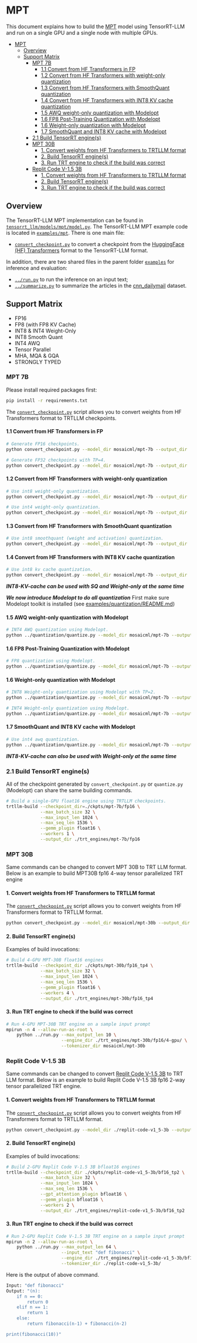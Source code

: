 # MPT

This document explains how to build the [MPT](https://huggingface.co/mosaicml/mpt-7b) model using TensorRT-LLM and run on a single GPU and a single node with multiple GPUs.

- [MPT](#mpt)
  - [Overview](#overview)
  - [Support Matrix](#support-matrix)
    - [MPT 7B](#mpt-7b)
      - [1.1 Convert from HF Transformers in FP](#11-convert-from-hf-transformers-in-fp)
      - [1.2 Convert from HF Transformers with weight-only quantization](#12-convert-from-hf-transformers-with-weight-only-quantization)
      - [1.3 Convert from HF Transformers with SmoothQuant quantization](#13-convert-from-hf-transformers-with-smoothquant-quantization)
      - [1.4 Convert from HF Transformers with INT8 KV cache quantization](#14-convert-from-hf-transformers-with-int8-kv-cache-quantization)
      - [1.5 AWQ weight-only quantization with Modelopt](#15-awq-weight-only-quantization-with-modelopt)
      - [1.6 FP8 Post-Training Quantization with Modelopt](#16-fp8-post-training-quantization-with-modelopt)
      - [1.6 Weight-only quantization with Modelopt](#16-weight-only-quantization-with-modelopt)
      - [1.7 SmoothQuant and INT8 KV cache with Modelopt](#17-smoothquant-and-int8-kv-cache-with-modelopt)
    - [2.1 Build TensorRT engine(s)](#21-build-tensorrt-engines)
    - [MPT 30B](#mpt-30b)
      - [1. Convert weights from HF Transformers to TRTLLM format](#1-convert-weights-from-hf-transformers-to-trtllm-format)
      - [2. Build TensorRT engine(s)](#2-build-tensorrt-engines)
      - [3. Run TRT engine to check if the build was correct](#3-run-trt-engine-to-check-if-the-build-was-correct)
    - [Replit Code V-1.5 3B](#replit-code-v-15-3b)
      - [1. Convert weights from HF Transformers to TRTLLM format](#1-convert-weights-from-hf-transformers-to-trtllm-format-1)
      - [2. Build TensorRT engine(s)](#2-build-tensorrt-engines-1)
      - [3. Run TRT engine to check if the build was correct](#3-run-trt-engine-to-check-if-the-build-was-correct-1)

## Overview

The TensorRT-LLM MPT implementation can be found in [`tensorrt_llm/models/mpt/model.py`](../../tensorrt_llm/models/mpt/model.py). The TensorRT-LLM MPT example code is located in [`examples/mpt`](./). There is one main file:

* [`convert_checkpoint.py`](./convert_checkpoint.py) to convert a checkpoint from the [HuggingFace (HF) Transformers](https://github.com/huggingface/transformers) format to the TensorRT-LLM format.

In addition, there are two shared files in the parent folder [`examples`](../) for inference and evaluation:

* [`../run.py`](../run.py) to run the inference on an input text;
* [`../summarize.py`](../summarize.py) to summarize the articles in the [cnn_dailymail](https://huggingface.co/datasets/cnn_dailymail) dataset.

## Support Matrix
  * FP16
  * FP8 (with FP8 KV Cache)
  * INT8 & INT4 Weight-Only
  * INT8 Smooth Quant
  * INT4 AWQ
  * Tensor Parallel
  * MHA, MQA & GQA
  * STRONGLY TYPED

### MPT 7B

Please install required packages first:

```bash
pip install -r requirements.txt
```

The [`convert_checkpoint.py`](./convert_checkpoint.py) script allows you to convert weights from HF Transformers format to TRTLLM checkpoints.

#### 1.1 Convert from HF Transformers in FP

```bash
# Generate FP16 checkpoints.
python convert_checkpoint.py --model_dir mosaicml/mpt-7b --output_dir ./ckpts/mpt-7b/fp16/ --dtype float16

# Generate FP32 checkpoints with TP=4.
python convert_checkpoint.py --model_dir mosaicml/mpt-7b --output_dir ./ckpts/mpt-7b/fp32_tp4/ --dtype float32 --tp_size 4
```

#### 1.2 Convert from HF Transformers with weight-only quantization

```bash
# Use int8 weight-only quantization.
python convert_checkpoint.py --model_dir mosaicml/mpt-7b --output_dir ./ckpts/mpt-7b/int8_wo/ --use_weight_only

# Use int4 weight-only quantization.
python convert_checkpoint.py --model_dir mosaicml/mpt-7b --output_dir ./ckpts/mpt-7b/int4_wo/ --use_weight_only --weight_only_precision int4
```

#### 1.3 Convert from HF Transformers with SmoothQuant quantization

```bash
# Use int8 smoothquant (weight and activation) quantization.
python convert_checkpoint.py --model_dir mosaicml/mpt-7b --output_dir ./ckpts/mpt-7b/int8_sq/ --smoothquant 0.5
```

#### 1.4 Convert from HF Transformers with INT8 KV cache quantization

```bash
# Use int8 kv cache quantization.
python convert_checkpoint.py --model_dir mosaicml/mpt-7b --output_dir ./ckpts/mpt-7b/fp16_int8kv/ --dtype float16 --calibrate_kv_cache
```
***INT8-KV-cache can be used with SQ and Weight-only at the same time***


***We now introduce Modelopt to do all quantization***
First make sure Modelopt toolkit is installed (see [examples/quantization/README.md](/examples/quantization/README.md#preparation))

#### 1.5 AWQ weight-only quantization with Modelopt

```bash
# INT4 AWQ quantization using Modelopt.
python ../quantization/quantize.py --model_dir mosaicml/mpt-7b --output_dir ./ckpts/mpt-7b/int4_awq/ --qformat int4_awq
```

#### 1.6 FP8 Post-Training Quantization with Modelopt

```bash
# FP8 quantization using Modelopt.
python ../quantization/quantize.py --model_dir mosaicml/mpt-7b --output_dir ./ckpts/mpt-7b/fp8/ --qformat fp8 --kv_cache_dtype fp8
```

#### 1.6 Weight-only quantization with Modelopt

```bash
# INT8 Weight-only quantization using Modelopt with TP=2.
python ../quantization/quantize.py --model_dir mosaicml/mpt-7b --output_dir ./ckpts/mpt-7b/int8_wo/ --qformat int8_wo --tp_size 2

# INT4 Weight-only quantization using Modelopt.
python ../quantization/quantize.py --model_dir mosaicml/mpt-7b --output_dir ./ckpts/mpt-7b/int4_wo/ --qformat int4_wo
```

#### 1.7 SmoothQuant and INT8 KV cache with Modelopt

```bash
# Use int4 awq quantization.
python ../quantization/quantize.py --model_dir mosaicml/mpt-7b --output_dir ./ckpts/mpt-7b/sq_int8kv/ --qformat int8_sq --kv_cache_dtype int8
```
***INT8-KV-cache can also be used with Weight-only at the same time***


### 2.1 Build TensorRT engine(s)

All of the checkpoint generated by `convert_checkpoint.py` or `quantize.py` (Modelopt) can share the same building commands.

```bash
# Build a single-GPU float16 engine using TRTLLM checkpoints.
trtllm-build --checkpoint_dir=./ckpts/mpt-7b/fp16 \
             --max_batch_size 32 \
             --max_input_len 1024 \
             --max_seq_len 1536 \
             --gemm_plugin float16 \
             --workers 1 \
             --output_dir ./trt_engines/mpt-7b/fp16
```

### MPT 30B

Same commands can be changed to convert MPT 30B to TRT LLM format. Below is an example to build MPT30B fp16 4-way tensor parallelized TRT engine

#### 1. Convert weights from HF Transformers to TRTLLM format

The [`convert_checkpoint.py`](./convert_checkpoint.py) script allows you to convert weights from HF Transformers format to TRTLLM format.

```bash
python convert_checkpoint.py --model_dir mosaicml/mpt-30b --output_dir ./ckpts/mpt-30b/fp16_tp4/ --tp_szie 4 --dtype float16
```

#### 2. Build TensorRT engine(s)

Examples of build invocations:

```bash
# Build 4-GPU MPT-30B float16 engines
trtllm-build --checkpoint_dir ./ckpts/mpt-30b/fp16_tp4 \
             --max_batch_size 32 \
             --max_input_len 1024 \
             --max_seq_len 1536 \
             --gemm_plugin float16 \
             --workers 4 \
             --output_dir ./trt_engines/mpt-30b/fp16_tp4
```

#### 3. Run TRT engine to check if the build was correct

```bash
# Run 4-GPU MPT-30B TRT engine on a sample input prompt
mpirun -n 4 --allow-run-as-root \
    python ../run.py --max_output_len 10 \
                     --engine_dir ./trt_engines/mpt-30b/fp16/4-gpu/ \
                     --tokenizer_dir mosaicml/mpt-30b
```

### Replit Code V-1.5 3B
Same commands can be changed to convert [Replit Code V-1.5 3B](https://huggingface.co/replit/replit-code-v1_5-3b) to TRT LLM format. Below is an example to build Replit Code V-1.5 3B fp16 2-way tensor parallelized TRT engine.

#### 1. Convert weights from HF Transformers to TRTLLM format

The [`convert_checkpoint.py`](./convert_checkpoint.py) script allows you to convert weights from HF Transformers format to TRTLLM format.

```bash
python convert_checkpoint.py --model_dir ./replit-code-v1_5-3b --output_dir ./ckpts/replit-code-v1_5-3b/bf16_tp2/ --tp_size 2 --dtype bfloat16
```

#### 2. Build TensorRT engine(s)

Examples of build invocations:

```bash
# Build 2-GPU Replit Code V-1.5 3B bfloat16 engines
trtllm-build --checkpoint_dir ./ckpts/replit-code-v1_5-3b/bf16_tp2 \
             --max_batch_size 32 \
             --max_input_len 1024 \
             --max_seq_len 1536 \
             --gpt_attention_plugin bfloat16 \
             --gemm_plugin bfloat16 \
             --workers 2 \
             --output_dir ./trt_engines/replit-code-v1_5-3b/bf16_tp2
```

#### 3. Run TRT engine to check if the build was correct

```bash
# Run 2-GPU Replit Code V-1.5 3B TRT engine on a sample input prompt
mpirun -n 2 --allow-run-as-root \
    python ../run.py --max_output_len 64 \
                     --input_text "def fibonacci" \
                     --engine_dir ./trt_engines/replit-code-v1_5-3b/bf16_tp2 \
                     --tokenizer_dir ./replit-code-v1_5-3b/
```

Here is the output of above command.
```bash
Input: "def fibonacci"
Output: "(n):
    if n == 0:
        return 0
    elif n == 1:
        return 1
    else:
        return fibonacci(n-1) + fibonacci(n-2)

print(fibonacci(10))"
```
